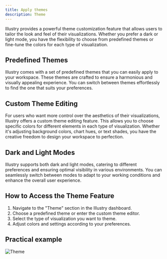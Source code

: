 ```yaml
---
title: Apply themes
description: Theme
---
```


Illustry provides a powerful theme customization feature that allows users to tailor the look and feel of their visualizations. Whether you prefer a dark or light mode, you have the flexibility to choose from predefined themes or fine-tune the colors for each type of visualization.

## Predefined Themes

Illustry comes with a set of predefined themes that you can easily apply to your workspace. These themes are crafted to ensure a harmonious and visually appealing experience. You can switch between themes effortlessly to find the one that suits your preferences.

## Custom Theme Editing

For users who want more control over the aesthetics of their visualizations, Illustry offers a custom theme editing feature. This allows you to choose specific colors for different elements in each type of visualization. Whether it's adjusting background colors, chart hues, or text shades, you have the creative freedom to design your workspace to perfection.

## Dark and Light Modes

Illustry supports both dark and light modes, catering to different preferences and ensuring optimal visibility in various environments. You can seamlessly switch between modes to adapt to your working conditions and enhance the overall user experience.

## How to Access the Theme Feature

1. Navigate to the "Theme" section in the Illustry dashboard.
2. Choose a predefined theme or enter the custom theme editor.
3. Select the type of visualization you want to theme.
4. Adjust colors and settings according to your preferences.

## Practical example

![Theme](/IllustryDocs/theme.gif)